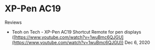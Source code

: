 # XP-Pen AC19

Reviews

* Teoh on Tech - XP-Pen AC19 Shortcut Remote for pen displays  ([https://www.youtube.com/watch?v=1wuBmc6QJGU](https://www.youtube.com/watch?v=1wuBmc6QJGU)) Dec 6, 2020

